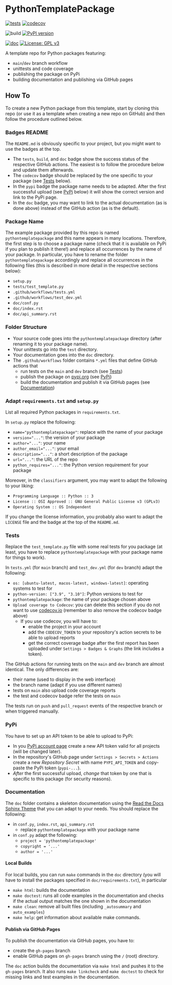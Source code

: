 # PythonTemplatePackage

[![tests](https://github.com/robert-lieck/pythontemplatepackage/actions/workflows/tests.yml/badge.svg)](https://github.com/robert-lieck/pythontemplatepackage/actions/workflows/tests.yml)
[![codecov](https://codecov.io/gh/robert-lieck/pythontemplatepackage/branch/main/graph/badge.svg?token=XAUCWNS7II)](https://codecov.io/gh/robert-lieck/pythontemplatepackage)

![build](https://github.com/robert-lieck/pythontemplatepackage/workflows/build/badge.svg)
[![PyPI version](https://badge.fury.io/py/pythontemplatepackage.svg)](https://badge.fury.io/py/pythontemplatepackage)

[![doc](https://github.com/robert-lieck/pythontemplatepackage/actions/workflows/doc.yml/badge.svg)](https://robert-lieck.github.io/pythontemplatepackage/)
[![License: GPL v3](https://img.shields.io/badge/License-GPLv3-blue.svg)](https://www.gnu.org/licenses/gpl-3.0)

A template repo for Python packages featuring:
- `main`/`dev` branch workflow
- unittests and code coverage
- publishing the package on PyPi
- building documentation and publishing via GitHub pages


## How To

To create a new Python package from this template, start by cloning this repo (or use it as a template when creating a new repo on GitHub) and then follow the procedure outlined below.

### Badges README

The `README.md` is obviously specific to your project, but you might want to use the badges at the top.
- The `tests`, `build`, and `doc` badge show the success status of the respective GitHub actions. The easiest is to follow the procedure below and update them afterwards.
- The `codecov` badge should be replaced by the one specific to your package (see [Tests](#Tests) below).
- In the `pypi` badge the package name needs to be adapted. After the first successful upload (see [PyPi](#PyPi) below) it will show the correct version and link to the PyPi page.
- In the `doc` badge, you may want to link to the actual documentation (as is done above) instead of the GitHub action (as is the default).

### Package Name

The example package provided by this repo is named `pythontemplatepackage` and this name appears in many locations. Therefore, the first step is to choose a package name (check that it is available on PyPi if you plan to publish it there!) and replace all occurrences by the name of your package. In particular, you have to rename the folder `pythontemplatepackage` accordingly and replace all occurrences in the following files (this is described in more detail in the respective sections below):
- `setup.py`
- `tests/test_template.py`
- `.github/workflows/tests.yml`
- `.github/workflows/test_dev.yml`
- `doc/conf.py`
- `doc/index.rst`
- `doc/api_summary.rst`

### Folder Structure

- Your source code goes into the `pythontemplatepackage` directory (after renaming it to your package name).
- Your unittests go into the `test` directory.
- Your documentation goes into the `doc` directory.
- The `.github/workflows` folder contains `*.yml` files that define GitHub actions that
  - run tests on the `main` and `dev` branch (see [Tests](#Tests))
  - publish the package on [pypi.org](https://pypi.org/) (see [PyPi](#PyPi))
  - build the documentation and publish it via GitHub pages (see [Documentation](#Documentation))

### Adapt `requirements.txt` and `setup.py`

List all required Python packages in `requirements.txt`.

In `setup.py` replace the following:
- `name="pythontemplatepackage"`: replace with the name of your package
- `version="..."`: the version of your package
- `author="..."`: your name
- `author_email="..."`: your email
- `description="..."`: a short description of the package
- `url="..."`: the URL of the repo
- `python_requires="..."`: the Python version requirement for your package

Moreover, in the `classifiers` argument, you may want to adapt the following to your liking:
- `Programming Language :: Python :: 3`
- `License :: OSI Approved :: GNU General Public License v3 (GPLv3)`
- `Operating System :: OS Independent`

If you change the license information, you probably also want to adapt the `LICENSE` file and the badge at the top of the `README.md`.

### Tests

Replace the `test_template.py` file with some real tests for you package (at least, you have to replace `pythontemplatepackage` with your package name for things to work).

In `tests.yml` (for `main` branch) and `test_dev.yml` (for `dev` branch) adapt the following:
- `os: [ubuntu-latest, macos-latest, windows-latest]`: operating systems to test for
- `python-version: ["3.9", "3.10"]`: Python versions to test for
- `pythontemplatepackage`: the name of your package chosen above
- `Upload coverage to Codecov`: you can delete this section if you do not want to use [codecov.io](https://about.codecov.io/) (remember to also remove the codecov badge above)
  - If you use codecov, you will have to:
    - enable the project in your account
    - add the `CODECOV_TOKEN` to your repository's action secrets to be able to upload reports
    - get the correct coverage badge after the first report has been uploaded under `Settings > Badges & Graphs` (the link includes a token).

The GitHub actions for running tests on the `main` and `dev` branch are almost identical. The only differences are:
- their name (used to display in the web interface)
- the branch name (adapt if you use different names)
- tests on `main` also upload code coverage reports
- the test and codecov badge refer the tests on `main`

The tests run on `push` and `pull_request` events of the respective branch or when triggered manually.

### PyPi

You have to set up an API token to be able to upload to PyPi:
- In you [PyPi account page](https://pypi.org/manage/account/) create a new API token valid for all projects (will be changed later).
- In the repository's GitHub page under `Settings > Secrets > Actions` create a new _Repository Secret_ with name `PYPI_API_TOKEN` and copy-paste the PyPi token (`pypi-...`).
- _After_ the  first successful upload, _change_ that token by one that is specific to this package (for security reasons).

### Documentation

The `doc` folder contains a skeleton documentation using the [Read the Docs Sphinx Theme](https://sphinx-rtd-theme.readthedocs.io/en/stable/) that you can adapt to your needs. You should replace the following:
- in `conf.py`, `index.rst`, `api_summary.rst`
  - replace `pythontemplatepackage` with your package name
- in `conf.py` adapt the following:
  - `project = 'pythontemplatepackage'`
  - `copyright = '...'`
  - `author = '...'`

#### Local Builds

For local builds, you can run `make` commands in the `doc` directory (you will have to install the packages specified in `doc/requirements.txt`), in particular
- `make html`: builds the documentation
- `make doctest`: runs all code examples in the documentation and checks if the actual output matches the one shown in the documentation
- `make clean`: remove all built files (including `_autosummary` and `auto_examples`)
- `make help`: get information about available make commands.

#### Publish via GitHub Pages

To publish the documentation via GitHub pages, you have to:
- create the `gh-pages` branch
- enable GitHub pages on `gh-pages` branch using the `/` (root) directory.

The `doc` action builds the documentation via `make html` and pushes it to the `gh-pages` branch. It also runs `make linkcheck` and `make doctest` to check for missing links and test examples in the documentation.